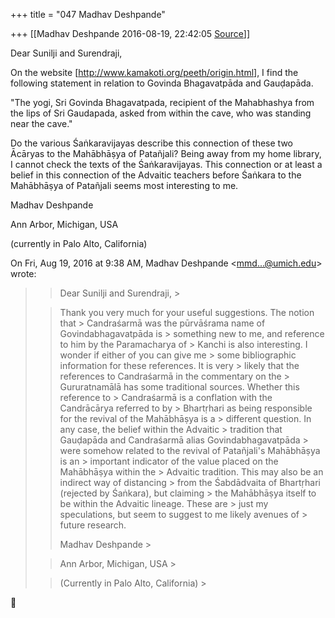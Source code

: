 +++
title = "047 Madhav Deshpande"

+++
[[Madhav Deshpande	2016-08-19, 22:42:05 [Source](https://groups.google.com/g/bvparishat/c/NPcHTRNM0Hk)]]



Dear Sunilji and Surendraji,

  

On the website \[<http://www.kamakoti.org/peeth/origin.html>\], I find the following statement in relation to Govinda Bhagavatpāda and Gauḍapāda. 

  

"The yogi, Sri Govinda Bhagavatpada, recipient of the Mahabhashya from the lips of Sri Gaudapada, asked from within the cave, who was standing near the cave."

  

Do the various Śaṅkaravijayas describe this connection of these two Ācāryas to the Mahābhāṣya of Patañjali? Being away from my home library, I cannot check the texts of the Śaṅkaravijayas. This connection or at least a belief in this connection of the Advaitic teachers before Śaṅkara to the Mahābhāṣya of Patañjali seems most interesting to me.  

  

Madhav Deshpande

Ann Arbor, Michigan, USA

(currently in Palo Alto, California)

On Fri, Aug 19, 2016 at 9:38 AM, Madhav Deshpande \<[mmd...@umich.edu]()\> wrote:  

> 
> > Dear Sunilji and Surendraji, >
> 
> >   
> > 
> > 
> >   Thank you very much for your useful suggestions. The notion that > Candraśarmā was the pūrvāśrama name of Govindabhagavatpāda is > something new to me, and reference to him by the Paramacharya of > Kanchi is also interesting. I wonder if either of you can give me > some bibliographic information for these references. It is very > likely that the references to Candraśarmā in the commentary on the > Gururatnamālā has some traditional sources. Whether this reference to > Candraśarmā is a conflation with the Candrācārya referred to by > Bhartṛhari as being responsible for the revival of the Mahābhāṣya is a > different question. In any case, the belief within the Advaitic > tradition that Gauḍapāda and Candraśarmā alias Govindabhagavatpāda > were somehow related to the revival of Patañjali's Mahābhāṣya is an > important indicator of the value placed on the Mahābhāṣya within the > Advaitic tradition. This may also be an indirect way of distancing > from the Śabdādvaita of Bhartṛhari (rejected by Śaṅkara), but claiming > the Mahābhāṣya itself to be within the Advaitic lineage. These are > just my speculations, but seem to suggest to me likely avenues of > future research. 
> > 
> > 
> >   
> > 
> > 
> > Madhav Deshpande >
> 
> > 
> > Ann Arbor, Michigan, USA >
> 
> > 
> > (Currently in Palo Alto, California) >
> 
> > 



